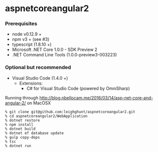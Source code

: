 # aspnetcoreangular2

### Prerequisites
- node v0.12.9 +
- npm v3 + (see #3)
- typescript (1.8.10 +)
- Microsoft .NET Core 1.0.0 - SDK Preview 2
- .NET Command Line Tools (1.0.0-preview3-003223)

### Optional but recommended
- Visual Studio Code (1.4.0 +)
  - Extensions:
    - C# for Visual Studio Code (powered by OmniSharp)

Running through http://blog.nbellocam.me/2016/03/14/asp-net-core-and-angular-2/ on MacOSX

````
% git clone git@github.com:leighghunt/aspnetcoreangular2.git
% cd aspnetcoreangular2/WebApplication
% dotnet restore
% npm install
% dotnet build
% dotnet ef database update
% gulp copy-deps
% tsc
% dotnet run
````

